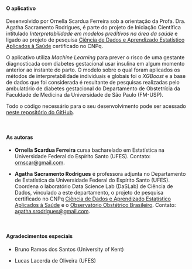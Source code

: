#### O aplicativo

Desenvolvido por Ornella Scardua Ferreira sob a orientação da Profa. Dra. Agatha Sacramento Rodrigues, é parte do projeto de Iniciação Científica intitulado _Interpretabilidade em modelos preditivos na área da saúde_ e ligado ao projeto de pesquisa [Ciência de Dados e Aprendizado Estatístico Aplicados à Saúde](http://dgp.cnpq.br/dgp/espelhogrupo/2755579833615592) certificado no CNPq. 

O aplicativo utiliza _Machine Learning_ para prever o risco de uma gestante diagnosticada com diabetes gestacional usar insulina em algum momento anterior ao instante do parto. O modelo sobre o qual foram aplicados os métodos de interpretabilidade individuais e globais foi o _XGBoost_ e a base de dados que foi considerada é resultante de pesquisas realizadas pelo ambulatório de diabetes gestacional do Departamento de Obstetrícia da Faculdade de Medicina da Universidade de São Paulo (FM-USP). 

Todo o código necessário para o seu desenvolvimento pode ser acessado [neste repositório do GitHub](https://github.com/ornscar/ic_saude_materna).

<br>

#### As autoras

- **Ornella Scardua Ferreira** cursa bacharelado em Estatística na Universidade Federal do Espírito Santo (UFES). Contato: ornscar@gmail.com.

- **Agatha Sacramento Rodrigues** é professora adjunta no Departamento de Estatística da Universidade Federal do Espírito Santo (UFES). Coordena o laboratório Data Science Lab (DaSLab) de Ciência de Dados, vinculado a este departamento, o projeto de pesquisa certificado no CNPq [Ciência de Dados e Aprendizado Estatístico Aplicados à Saúde](http://dgp.cnpq.br/dgp/espelhogrupo/2755579833615592) e o [Observatório Obstétrico Brasileiro](https://observatorioobstetricobr.org). Contato: agatha.srodrigues@gmail.com.

<br>

#### Agradecimentos especiais

- Bruno Ramos dos Santos (University of Kent)

- Lucas Lacerda de Oliveira (UFES)
